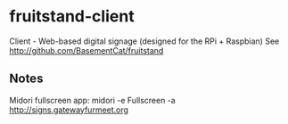 fruitstand-client
==========

Client - Web-based digital signage (designed for the RPi + Raspbian)
See http://github.com/BasementCat/fruitstand

## Notes

Midori fullscreen app: midori -e Fullscreen -a http://signs.gatewayfurmeet.org
